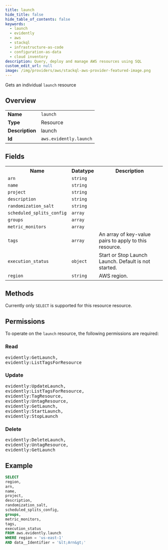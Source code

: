 ```yaml
---
title: launch
hide_title: false
hide_table_of_contents: false
keywords:
  - launch
  - evidently
  - aws
  - stackql
  - infrastructure-as-code
  - configuration-as-data
  - cloud inventory
description: Query, deploy and manage AWS resources using SQL
custom_edit_url: null
image: /img/providers/aws/stackql-aws-provider-featured-image.png
---
```

Gets an individual <code>launch</code> resource

## Overview
<table><tbody>
<tr><td><b>Name</b></td><td><code>launch</code></td></tr>
<tr><td><b>Type</b></td><td>Resource</td></tr>
<tr><td><b>Description</b></td><td>launch</td></tr>
<tr><td><b>Id</b></td><td><code>aws.evidently.launch</code></td></tr>
</tbody></table>

## Fields
<table><tbody>
<tr><th>Name</th><th>Datatype</th><th>Description</th></tr>
<tr><td><code>arn</code></td><td><code>string</code></td><td></td></tr>
<tr><td><code>name</code></td><td><code>string</code></td><td></td></tr>
<tr><td><code>project</code></td><td><code>string</code></td><td></td></tr>
<tr><td><code>description</code></td><td><code>string</code></td><td></td></tr>
<tr><td><code>randomization_salt</code></td><td><code>string</code></td><td></td></tr>
<tr><td><code>scheduled_splits_config</code></td><td><code>array</code></td><td></td></tr>
<tr><td><code>groups</code></td><td><code>array</code></td><td></td></tr>
<tr><td><code>metric_monitors</code></td><td><code>array</code></td><td></td></tr>
<tr><td><code>tags</code></td><td><code>array</code></td><td>An array of key-value pairs to apply to this resource.</td></tr>
<tr><td><code>execution_status</code></td><td><code>object</code></td><td>Start or Stop Launch Launch. Default is not started.</td></tr>
<tr><td><code>region</code></td><td><code>string</code></td><td>AWS region.</td></tr>

</tbody></table>

## Methods
Currently only <code>SELECT</code> is supported for this resource resource.

## Permissions

To operate on the <code>launch</code> resource, the following permissions are required:

### Read
<pre>
evidently:GetLaunch,
evidently:ListTagsForResource</pre>

### Update
<pre>
evidently:UpdateLaunch,
evidently:ListTagsForResource,
evidently:TagResource,
evidently:UntagResource,
evidently:GetLaunch,
evidently:StartLaunch,
evidently:StopLaunch</pre>

### Delete
<pre>
evidently:DeleteLaunch,
evidently:UntagResource,
evidently:GetLaunch</pre>


## Example
```sql
SELECT
region,
arn,
name,
project,
description,
randomization_salt,
scheduled_splits_config,
groups,
metric_monitors,
tags,
execution_status
FROM aws.evidently.launch
WHERE region = 'us-east-1'
AND data__Identifier = '&lt;Arn&gt;'
```
